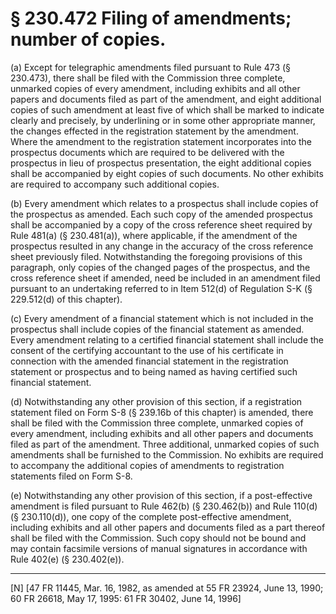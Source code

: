 # § 230.472   Filing of amendments; number of copies.

(a) Except for telegraphic amendments filed pursuant to Rule 473 (§ 230.473), there shall be filed with the Commission three complete, unmarked copies of every amendment, including exhibits and all other papers and documents filed as part of the amendment, and eight additional copies of such amendment at least five of which shall be marked to indicate clearly and precisely, by underlining or in some other appropriate manner, the changes effected in the registration statement by the amendment. Where the amendment to the registration statement incorporates into the prospectus documents which are required to be delivered with the prospectus in lieu of prospectus presentation, the eight additional copies shall be accompanied by eight copies of such documents. No other exhibits are required to accompany such additional copies.


(b) Every amendment which relates to a prospectus shall include copies of the prospectus as amended. Each such copy of the amended prospectus shall be accompanied by a copy of the cross reference sheet required by Rule 481(a) (§ 230.481(a)), where applicable, if the amendment of the prospectus resulted in any change in the accuracy of the cross reference sheet previously filed. Notwithstanding the foregoing provisions of this paragraph, only copies of the changed pages of the prospectus, and the cross reference sheet if amended, need be included in an amendment filed pursuant to an undertaking referred to in Item 512(d) of Regulation S-K (§ 229.512(d) of this chapter).


(c) Every amendment of a financial statement which is not included in the prospectus shall include copies of the financial statement as amended. Every amendment relating to a certified financial statement shall include the consent of the certifying accountant to the use of his certificate in connection with the amended financial statement in the registration statement or prospectus and to being named as having certified such financial statement.


(d) Notwithstanding any other provision of this section, if a registration statement filed on Form S-8 (§ 239.16b of this chapter) is amended, there shall be filed with the Commission three complete, unmarked copies of every amendment, including exhibits and all other papers and documents filed as part of the amendment. Three additional, unmarked copies of such amendments shall be furnished to the Commission. No exhibits are required to accompany the additional copies of amendments to registration statements filed on Form S-8.


(e) Notwithstanding any other provision of this section, if a post-effective amendment is filed pursuant to Rule 462(b) (§ 230.462(b)) and Rule 110(d) (§ 230.110(d)), one copy of the complete post-effective amendment, including exhibits and all other papers and documents filed as a part thereof shall be filed with the Commission. Such copy should not be bound and may contain facsimile versions of manual signatures in accordance with Rule 402(e) (§ 230.402(e)).



---

[N] [47 FR 11445, Mar. 16, 1982, as amended at 55 FR 23924, June 13, 1990; 60 FR 26618, May 17, 1995: 61 FR 30402, June 14, 1996]




